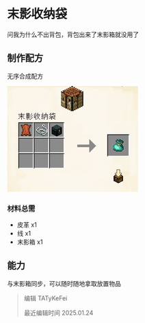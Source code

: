 # 末影收纳袋

问我为什么不出背包，背包出来了末影箱就没用了

## 制作配方

无序合成配方

![](craft.jpg)

### 材料总需

* 皮革 x1
* 线 x1
* 末影箱 x1

## 能力

与末影箱同步，可以随时随地拿取放置物品

> 编辑 TATyKeFei
>
> 最近编辑时间 2025.01.24